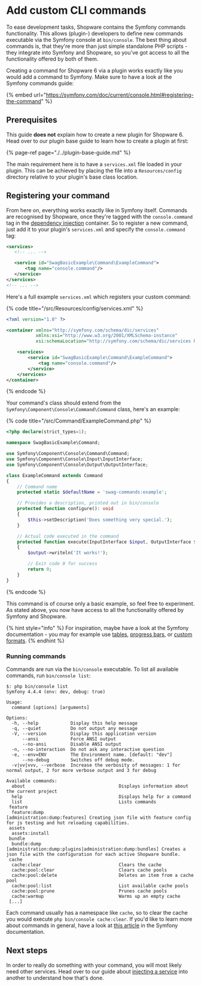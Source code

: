 # Add custom CLI commands 

To ease development tasks, Shopware contains the Symfony commands functionality. This allows \(plugin-\) developers to define new commands executable via the Symfony console at `bin/console`. The best thing about commands is, that they're more than just simple standalone PHP scripts - they integrate into Symfony and Shopware, so you've got access to all the functionality offered by both of them.

Creating a command for Shopware 6 via a plugin works exactly like you would add a command to Symfony. Make sure to have a look at the Symfony commands guide:

{% embed url="https://symfony.com/doc/current/console.html#registering-the-command" %}

## Prerequisites

This guide **does not** explain how to create a new plugin for Shopware 6. Head over to our plugin base guide to learn how to create a plugin at first:

{% page-ref page="./../plugin-base-guide.md" %}

The main requirement here is to have a `services.xml` file loaded in your plugin. This can be achieved by placing the file into a `Resources/config` directory relative to your plugin's base class location.

## Registering your command

From here on, everything works exactly like in Symfony itself.
Commands are recognised by Shopware, once they're tagged with the `console.command` tag in the [dependency injection](../plugin-fundamentals/dependency-injection.md) container.
So to register a new command, just add it to your plugin's `services.xml` and specify the `console.command` tag:

```xml
<services>
   <!-- ... -->

   <service id="SwagBasicExample\Command\ExampleCommand">
       <tag name="console.command"/>
   </service>
</services>
<!-- ... -->
```

Here's a full example `services.xml` which registers your custom command:

{% code title="<plugin root>/src/Resources/config/services.xml" %}
```xml
<?xml version="1.0" ?>

<container xmlns="http://symfony.com/schema/dic/services"
           xmlns:xsi="http://www.w3.org/2001/XMLSchema-instance"
           xsi:schemaLocation="http://symfony.com/schema/dic/services http://symfony.com/schema/dic/services/services-1.0.xsd">

    <services>
        <service id="SwagBasicExample\Command\ExampleCommand">
            <tag name="console.command"/>
        </service>
    </services>
</container>
```
{% endcode %}

Your command's class should extend from the `Symfony\Component\Console\Command\Command` class, here's an example:

{% code title="<plugin root>/src/Command/ExampleCommand.php" %}
```php
<?php declare(strict_types=1);

namespace SwagBasicExample\Command;

use Symfony\Component\Console\Command\Command;
use Symfony\Component\Console\Input\InputInterface;
use Symfony\Component\Console\Output\OutputInterface;

class ExampleCommand extends Command
{
    // Command name
    protected static $defaultName = 'swag-commands:example';

    // Provides a description, printed out in bin/console
    protected function configure(): void
    {
        $this->setDescription('Does something very special.');
    }

    // Actual code executed in the command
    protected function execute(InputInterface $input, OutputInterface $output): int
    {
        $output->writeln('It works!');

        // Exit code 0 for success
        return 0;
    }
}
```
{% endcode %}

This command is of course only a basic example, so feel free to experiment. As stated above, you now have access to all the functionality offered by Symfony and Shopware.

{% hint style="info" %} For inspiration, maybe have a look at the Symfony documentation - you may for example use [tables](https://symfony.com/doc/current/components/console/helpers/table.html), [progress bars](https://symfony.com/doc/current/components/console/helpers/progressbar.html), or [custom formats](https://symfony.com/doc/current/components/console/helpers/formatterhelper.html). {% endhint %}

### Running commands

Commands are run via the `bin/console` executable. To list all available commands, run `bin/console list`:

```text
$: php bin/console list
Symfony 4.4.4 (env: dev, debug: true)

Usage:
  command [options] [arguments]

Options:
  -h, --help            Display this help message
  -q, --quiet           Do not output any message
  -V, --version         Display this application version
      --ansi            Force ANSI output
      --no-ansi         Disable ANSI output
  -n, --no-interaction  Do not ask any interactive question
  -e, --env=ENV         The Environment name. [default: "dev"]
      --no-debug        Switches off debug mode.
  -v|vv|vvv, --verbose  Increase the verbosity of messages: 1 for normal output, 2 for more verbose output and 3 for debug

Available commands:
  about                                   Displays information about the current project
  help                                    Displays help for a command
  list                                    Lists commands
 feature
  feature:dump                            [administration:dump:features] Creating json file with feature config for js testing and hot reloading capabilities.
 assets
  assets:install                          
 bundle
  bundle:dump                              [administration:dump:plugins|administration:dump:bundles] Creates a json file with the configuration for each active Shopware bundle.
 cache
  cache:clear                             Clears the cache
  cache:pool:clear                        Clears cache pools
  cache:pool:delete                       Deletes an item from a cache pool
  cache:pool:list                         List available cache pools
  cache:pool:prune                        Prunes cache pools
  cache:warmup                            Warms up an empty cache
 [...]
```

Each command usually has a namespace like `cache`, so to clear the cache you would execute `php bin/console cache:clear`. If you'd like to learn more about commands in general, have a look at [this article](https://symfony.com/doc/current/console.html) in the Symfony documentation.

## Next steps

In order to really do something with your command, you will most likely need other services.
Head over to our guide about [injecting a service](../plugin-fundamentals/dependency-injection.md) into another to understand how that's done.